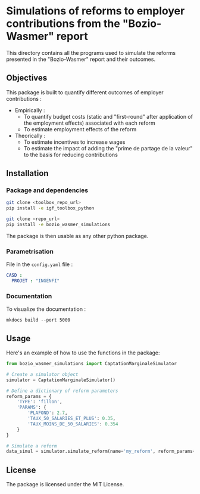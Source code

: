 # Simulations of reforms to employer contributions from the "Bozio-Wasmer" report

This directory contains all the programs used to simulate the reforms presented in the "Bozio-Wasmer" report and their outcomes.

## Objectives

This package is built to quantify different outcomes of employer contributions :
* Empirically :
  - To quantify budget costs (static and "first-round" after application of the employment effects) associated with each reform
  - To estimate employment effects of the reform
* Theorically :
  - To estimate incentives to increase wages
  - To estimate the impact of adding the "prime de partage de la valeur" to the basis for reducing contributions


## Installation

### Package and dependencies

```bash
git clone <toolbox_repo_url>
pip install -e igf_toolbox_python

git clone <repo_url>
pip install -e bozio_wasmer_simulations
```

The package is then usable as any other python package.

### Parametrisation

File in the `config.yaml` file :
```yaml
CASD :
  PROJET : "INGENFI"
``` 

### Documentation

To visualize the documentation :

```
mkdocs build --port 5000
```

## Usage

Here's an example of how to use the functions in the package:

```python
from bozio_wasmer_simulations import CaptationMarginaleSimulator

# Create a simulator object
simulator = CaptationMarginaleSimulator()

# Define a dictionary of reform parameters
reform_params = {
    'TYPE': 'fillon',
    'PARAMS': {
        'PLAFOND': 2.7,
        'TAUX_50_SALARIES_ET_PLUS': 0.35,
        'TAUX_MOINS_DE_50_SALARIES': 0.354
    }
}

# Simulate a reform
data_simul = simulator.simulate_reform(name='my_reform', reform_params=reform_params, year=2022, simulation_step_smic=0.1, simulation_max_smic=4)
``` 

## License

The package is licensed under the MIT License.